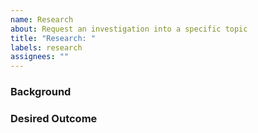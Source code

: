```yaml
---
name: Research
about: Request an investigation into a specific topic
title: "Research: "
labels: research
assignees: ""
---
```


### Background

<!-- What's the topic? What info do we already have? -->

### Desired Outcome

<!-- What additional information do we need about this topic? -->
